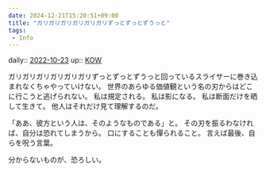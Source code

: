 ```yaml
---
date: 2024-12-21T15:20:51+09:00
title: "ガリガリガリガリガリガリずっとずっとずうっと"
tags:
 - Info
---
```


daily:: [2022-10-23](Daily_Note/2022-10-23.md)
up:: [KOW](../Bar/Novel/Nacaria/KOW.md)

ガリガリガリガリガリガリずっとずっとずうっと回っているスライサーに巻き込まれなくちゃやっていけない。
世界のあらゆる価値観という名の刃からはどこに行こうと逃げられない。
私は規定される。
私は影になる。
私は断面だけを晒して生きて。
他人はそれだけ見て理解するのだ。

「ああ、彼方という人は、そのようなものである」と。
その刃を振るわなければ、自分は恐れてしまうから。
口にすることも憚られること。
言えば最後、自らを呪う言葉。

分からないものが、恐ろしい。